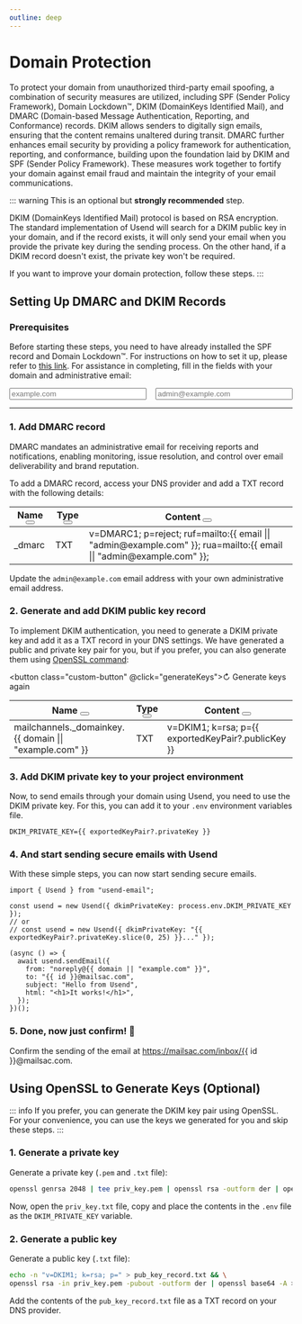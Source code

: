 ```yaml
---
outline: deep
---
```


<script setup>
import { nanoid } from "nanoid";
import { useStorage } from '@vueuse/core'
import { ref, onMounted } from "vue";
import { isValidDomain, isValidEmail } from "./utils/validate.js";
import { copy, showButton } from "./utils/clipboard.js";

const id = nanoid(8);
const domain = useStorage('domain', null);
const email = useStorage('email', null);
const exportedKeyPair = ref(null);

const generateKeys = async () => {
  const { generateRSAKeyPair, exportKey } = await import("./utils/rsa.js");
  const rsaKeyPair = await generateRSAKeyPair();
  exportedKeyPair.value = {
    publicKey: await exportKey(rsaKeyPair.publicKey, "public"),
    privateKey: await exportKey(rsaKeyPair.privateKey, "private"),
  };
};

onMounted(async () => await generateKeys());
</script>

# Domain Protection

To protect your domain from unauthorized third-party email spoofing, a combination of security measures are utilized, including SPF (Sender Policy Framework), Domain Lockdown™, DKIM (DomainKeys Identified Mail), and DMARC (Domain-based Message Authentication, Reporting, and Conformance) records. DKIM allows senders to digitally sign emails, ensuring that the content remains unaltered during transit. DMARC further enhances email security by providing a policy framework for authentication, reporting, and conformance, building upon the foundation laid by DKIM and SPF (Sender Policy Framework). These measures work together to fortify your domain against email fraud and maintain the integrity of your email communications.

::: warning
This is an optional but **strongly recommended** step.

DKIM (DomainKeys Identified Mail) protocol is based on RSA encryption. The standard implementation of Usend will search for a DKIM public key in your domain, and if the record exists, it will only send your email when you provide the private key during the sending process. On the other hand, if a DKIM record doesn't exist, the private key won't be required.

If you want to improve your domain protection, follow these steps.
:::


## Setting Up DMARC and DKIM Records

### Prerequisites

Before starting these steps, you need to have already installed the SPF record and Domain Lockdown™. For instructions on how to set it up, please refer to [this link](/quick-start.html#_2-add-spf-record). For assistance in completing, fill in the fields with your domain and administrative email:

<div style="display: grid; grid-template-columns: 1fr 1fr; grid-gap: 16px;">
  <input :class="['custom-input', !isValidDomain(domain) && 'wrong']" v-model="domain" type="text" placeholder="example.com" />
  <input :class="['custom-input', !isValidEmail(email) && 'wrong']" v-model="email" type="email" placeholder="admin@example.com" />
</div>

----

### 1. Add DMARC record

DMARC mandates an administrative email for receiving reports and notifications, enabling monitoring, issue resolution, and control over email deliverability and brand reputation.

To add a DMARC record, access your DNS provider and add a TXT record with the following details:

<table>
  <thead>
    <tr>
      <th @mouseover="showButton(0)" @mouseout="showButton(-1)">
        <div class="flex">
          Name
          <button @click="copy(`_dmarc`)" class="custom-clipboard"></button>
        </div>
      </th>
      <th @mouseover="showButton(1)" @mouseout="showButton(-1)">
        <div class="flex">
          Type
          <button @click="copy(`TXT`)" class="custom-clipboard"></button>
        </div>
      </th>
      <th @mouseover="showButton(2)" @mouseout="showButton(-1)">
        <div class="flex">
          Content
          <button @click="copy(`v=DMARC1; p=reject; ruf=mailto:${ email || 'admin@example.com' }; rua=mailto:${ email || 'admin@example.com' };`)" class="custom-clipboard"></button>
        </div>
      </th>
    </tr>
  </thead>
  <tbody>
    <tr>
      <td @mouseover="showButton(0)" @mouseout="showButton(-1)">
        _dmarc
      </td>
      <td @mouseover="showButton(1)" @mouseout="showButton(-1)">
        TXT
      </td>
      <td @mouseover="showButton(2)" @mouseout="showButton(-1)">
        v=DMARC1; p=reject; ruf=mailto:{{ email || "admin@example.com" }}; rua=mailto:{{ email || "admin@example.com" }};
      </td>
    </tr>
  </tbody>
</table>

Update the `admin@example.com` email address with your own administrative email address.

### 2. Generate and add DKIM public key record

To implement DKIM authentication, you need to generate a DKIM private key and add it as a TXT record in your DNS settings. We have generated a public and private key pair for you, but if you prefer, you can also generate them using [OpenSSL command](/domain-protection.html#using-openssl-to-generate-keys-optional):

<button class="custom-button" @click="generateKeys">&#x21bb; Generate keys again</button>

<table>
  <thead>
    <tr>
      <th @mouseover="showButton(0)" @mouseout="showButton(-1)">
        <div class="flex">
          Name
          <button @click="copy(`mailchannels._domainkey.${ domain || 'example.com' }`)" class="custom-clipboard"></button>
        </div>
      </th>
      <th @mouseover="showButton(1)" @mouseout="showButton(-1)">
        <div class="flex">
          Type
          <button @click="copy(`TXT`)" class="custom-clipboard"></button>
        </div>
      </th>
      <th @mouseover="showButton(2)" @mouseout="showButton(-1)">
        <div class="flex">
          Content
          <button @click="copy(`v=DKIM1; k=rsa; p=${ exportedKeyPair?.publicKey }`)" class="custom-clipboard"></button>
        </div>
      </th>
    </tr>
  </thead>
  <tbody>
    <tr>
      <td @mouseover="showButton(0)" @mouseout="showButton(-1)">
        mailchannels._domainkey.{{ domain || "example.com" }}
      </td>
      <td @mouseover="showButton(1)" @mouseout="showButton(-1)">
        TXT
      </td>
      <td @mouseover="showButton(2)" @mouseout="showButton(-1)">
        v=DKIM1; k=rsa; p={{ exportedKeyPair?.publicKey }}
      </td>
    </tr>
  </tbody>
</table>

### 3. Add DKIM private key to your project environment

Now, to send emails through your domain using Usend, you need to use the DKIM private key. For this, you can add it to your `.env` environment variables file.

```.env-vue
DKIM_PRIVATE_KEY={{ exportedKeyPair?.privateKey }}
```

### 4. And start sending secure emails with Usend

With these simple steps, you can now start sending secure emails.

```ts-vue{3}
import { Usend } from "usend-email";

const usend = new Usend({ dkimPrivateKey: process.env.DKIM_PRIVATE_KEY });
// or
// const usend = new Usend({ dkimPrivateKey: "{{ exportedKeyPair?.privateKey.slice(0, 25) }}..." });

(async () => {
  await usend.sendEmail({
    from: "noreply@{{ domain || "example.com" }}",
    to: "{{ id }}@mailsac.com",
    subject: "Hello from Usend",
    html: "<h1>It works!</h1>",
  });
})();
```

### 5. Done, now just confirm! :tada:

Confirm the sending of the email at <a :href="'https://mailsac.com/inbox/' + id + '@mailsac.com'" target="_blank">https://mailsac.com/inbox/{{ id }}@mailsac.com</a>.

## Using OpenSSL to Generate Keys (Optional)

::: info
If you prefer, you can generate the DKIM key pair using OpenSSL. For your convenience, you can use the keys we generated for you and skip these steps.
:::

### 1. Generate a private key

Generate a private key (`.pem` and `.txt` file):

```bash
openssl genrsa 2048 | tee priv_key.pem | openssl rsa -outform der | openssl base64 -A > priv_key.txt
```

Now, open the `priv_key.txt` file, copy and place the contents in the `.env` file as the `DKIM_PRIVATE_KEY` variable.

### 2. Generate a public key

Generate a public key (`.txt` file):

```bash
echo -n "v=DKIM1; k=rsa; p=" > pub_key_record.txt && \
openssl rsa -in priv_key.pem -pubout -outform der | openssl base64 -A >> pub_key_record.txt
```

Add the contents of the `pub_key_record.txt` file as a TXT record on your DNS provider.
